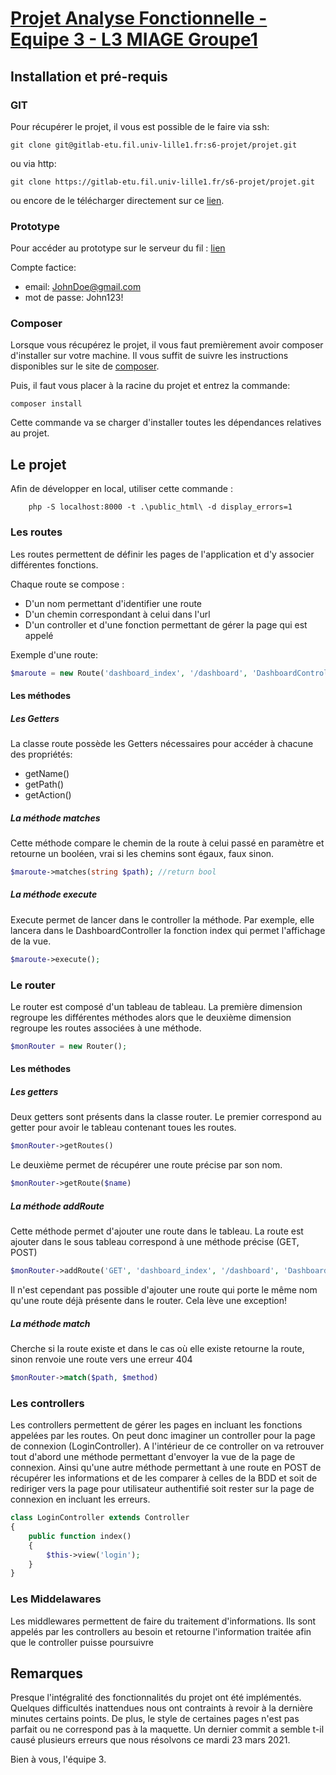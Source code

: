 # <u>Projet Analyse Fonctionnelle - Equipe 3 - L3 MIAGE Groupe1</u>


## Installation et pré-requis

### GIT

Pour récupérer le projet, il vous est possible de le faire via ssh:

```git
git clone git@gitlab-etu.fil.univ-lille1.fr:s6-projet/projet.git
```

ou via http:

```git
git clone https://gitlab-etu.fil.univ-lille1.fr/s6-projet/projet.git
```

ou encore de le télécharger directement sur ce [lien](https://gitlab-etu.fil.univ-lille1.fr/s6-projet/projet).

### Prototype

Pour accéder au prototype sur le serveur du fil : [lien](https://webtp.fil.univ-lille1.fr/~naessens)

Compte factice:
* email: JohnDoe@gmail.com
* mot de passe: John123!

### Composer

Lorsque vous récupérez le projet, il vous faut premièrement avoir composer d'installer sur votre machine. Il vous suffit de suivre les instructions disponibles sur le site de [composer](https://getcomposer.org/download/).

Puis, il faut vous placer à la racine du projet et entrez la commande:

```composer
composer install
```

Cette commande va se charger d'installer toutes les dépendances relatives au projet.

## Le projet

Afin de développer en local, utiliser cette commande :
```
    php -S localhost:8000 -t .\public_html\ -d display_errors=1
```

### Les routes

Les routes permettent de définir les pages de l'application et d'y associer différentes fonctions.

Chaque route se compose :

- D'un nom permettant d'identifier une route
- D'un chemin correspondant à celui dans l'url
- D'un controller et d'une fonction permettant de gérer la page qui est appelé

Exemple d'une route:

```php
$maroute = new Route('dashboard_index', '/dashboard', 'DashboardController@index')
```

#### Les méthodes

##### Les Getters

La classe route possède les Getters nécessaires pour accéder à chacune des propriétés:

- getName()
- getPath()
- getAction()

##### La méthode matches

Cette méthode compare le chemin de la route à celui passé en paramètre et retourne un booléen, vrai si les chemins sont égaux, faux sinon. 

```php
$maroute->matches(string $path); //return bool
```

##### La méthode execute

Execute permet de lancer dans le controller la méthode. Par exemple, elle lancera dans le DashboardController la fonction index qui permet l'affichage de la vue.

```php
$maroute->execute();
```



### Le router

Le router est composé d'un tableau de tableau. La première dimension regroupe les différentes méthodes alors que le deuxième dimension regroupe les routes associées à une méthode.

```php
$monRouter = new Router();
```



#### Les méthodes

##### Les getters

Deux getters sont présents dans la classe router. Le premier correspond au getter pour avoir le tableau contenant toues les routes.

```php
$monRouter->getRoutes()
```

Le deuxième permet de récupérer une route précise par son nom.

```php
$monRouter->getRoute($name)
```

##### La méthode addRoute

Cette méthode permet d'ajouter une route dans le tableau. La route est ajouter dans le sous tableau correspond à une méthode précise (GET, POST)

```php
$monRouter->addRoute('GET', 'dashboard_index', '/dashboard', 'DashboardController@index')
```

Il n'est cependant pas possible d'ajouter une route qui porte le même nom qu'une route déjà présente dans le router. Cela lève une exception!

##### La méthode match

Cherche si la route existe et dans le cas où elle existe retourne la route, sinon renvoie une route vers une erreur 404

```php
$monRouter->match($path, $method)
```



### Les controllers

Les controllers permettent de gérer les pages en incluant les fonctions appelées par les routes. On peut donc imaginer un controller pour la page de connexion (LoginController). A l'intérieur de ce controller on va retrouver tout d'abord une méthode permettant d'envoyer la vue de la page de connexion. Ainsi qu'une autre méthode permettant à une route en POST de récupérer les informations et de les comparer à celles de la BDD et  soit de rediriger vers la page pour utilisateur authentifié soit rester sur la page de connexion en incluant les erreurs.

```php
class LoginController extends Controller
{
    public function index()
    {
        $this->view('login');
    }
}
```


### Les Middelawares

Les middlewares permettent de faire du traitement d'informations. Ils sont appelés par les controllers au besoin et retourne l'information traitée afin que le controller puisse poursuivre

## Remarques

Presque l'intégralité des fonctionnalités du projet ont été implémentés. Quelques difficultés inattendues nous ont
contraints à revoir à la dernière minutes certains points. De plus, le style de certaines pages n'est pas parfait ou ne
correspond pas à la maquette.
Un dernier commit a semble t-il causé plusieurs erreurs que nous résolvons ce mardi 23 mars 2021.

Bien à vous, l'équipe 3.